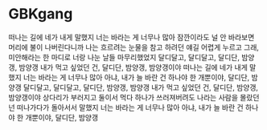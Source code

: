 # GBKgang
떠나는 길에 네가 내게 말했지
너는 바라는 게 너무나 많아
잠깐이라도 널 안 바라보면
머리에 불이 나버린다니까
나는 흐르려는 눈물을 참고
하려던 얘길 어렵게 누르고
그래, 미안해라는 한 마디로
너랑 나눈 날들 마무리했었지
달디달고, 달디달고, 달디단, 밤양갱, 밤양갱
내가 먹고 싶었던 건, 달디단, 밤양갱, 밤양갱이야
떠나는 길에 네가 내게 말했지
너는 바라는 게 너무나 많아
아냐, 내가 늘 바란 건 하나야
한 개뿐이야, 달디단, 밤양갱
달디달고, 달디달고, 달디단, 밤양갱, 밤양갱
내가 먹고 싶었던 건, 달디단, 밤양갱, 밤양갱이야
상다리가 부러지고
둘이서 먹다 하나가 쓰러져버려도
나라는 사람을 몰랐던 넌
떠나가다가 돌아서서 말했지
너는 바라는 게 너무나 많아
아냐, 내가 늘 바란 건 하나야
한 개뿐이야, 달디단, 밤양갱
